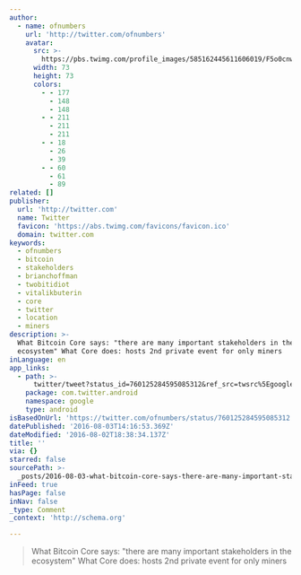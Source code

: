 ```yaml
---
author:
  - name: ofnumbers
    url: 'http://twitter.com/ofnumbers'
    avatar:
      src: >-
        https://pbs.twimg.com/profile_images/585162445611606019/F5o0cnwx_bigger.jpg
      width: 73
      height: 73
      colors:
        - - 177
          - 148
          - 148
        - - 211
          - 211
          - 211
        - - 18
          - 26
          - 39
        - - 60
          - 61
          - 89
related: []
publisher:
  url: 'http://twitter.com'
  name: Twitter
  favicon: 'https://abs.twimg.com/favicons/favicon.ico'
  domain: twitter.com
keywords:
  - ofnumbers
  - bitcoin
  - stakeholders
  - brianchoffman
  - twobitidiot
  - vitalikbuterin
  - core
  - twitter
  - location
  - miners
description: >-
  What Bitcoin Core says: "there are many important stakeholders in the
  ecosystem" What Core does: hosts 2nd private event for only miners
inLanguage: en
app_links:
  - path: >-
      twitter/tweet?status_id=760125284595085312&ref_src=twsrc%5Egoogle%7Ctwcamp%5Eandroidseo%7Ctwgr%5Estatus%7Ctwterm%5E760125284595085312
    package: com.twitter.android
    namespace: google
    type: android
isBasedOnUrl: 'https://twitter.com/ofnumbers/status/760125284595085312'
datePublished: '2016-08-03T14:16:53.369Z'
dateModified: '2016-08-02T18:38:34.137Z'
title: ''
via: {}
starred: false
sourcePath: >-
  _posts/2016-08-03-what-bitcoin-core-says-there-are-many-important-stakeholde.md
inFeed: true
hasPage: false
inNav: false
_type: Comment
_context: 'http://schema.org'

---
```

> What Bitcoin Core says: "there are many important stakeholders in the ecosystem" What Core does: hosts 2nd private event for only miners